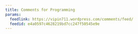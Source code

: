 ```yaml
---
title: Comments for Programming
params:
  feedlink: https://vipin711.wordpress.com/comments/feed/
  feedid: e4a0597c4628219bd7cc247f50545e9e
---
```

